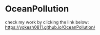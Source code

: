 # OceanPollution

check my work by clicking the link below:
              https://yokesh0811.github.io/OceanPollution/
